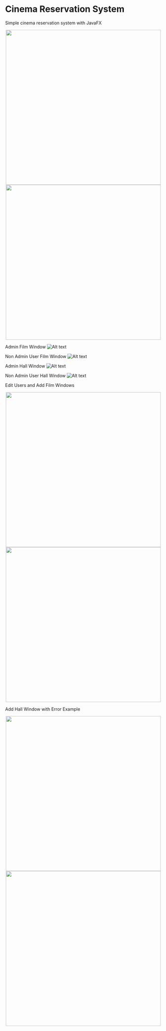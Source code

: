 # Cinema Reservation System
Simple cinema reservation system with JavaFX

<p align="middle">
  <img align="top" src="/screenshots/log-in-window.png" width="500" />
  <img align="top" src="/screenshots/admin-welcome-window.png" width="500" /> 
</p>


Admin Film Window
![Alt text](/screenshots/admin-film-window.png "Admin Film Window")


Non Admin User Film Window
![Alt text](/screenshots/non-admin-user-film-window.png "Non Admin User Film Window")


Admin Hall Window
![Alt text](/screenshots/admin-hall-window.png "Admin Hall Window")


Non Admin User Hall Window
![Alt text](/screenshots/non-admin-user-hall-window.png "Non Admin User Hall Window")


Edit Users and Add Film Windows
<p align="middle">
  <img align="top" src="/screenshots/edit-users-window.png" width="500" />
  <img align="top" src="/screenshots/add-film-window.png" width="500" /> 
</p>


Add Hall Window with Error Example
<p align="middle">
  <img align="top" src="/screenshots/add-hall-window.png" width="500" />
  <img align="top" src="/screenshots/add-hall-window-error-example.png" width="500" /> 
</p>
